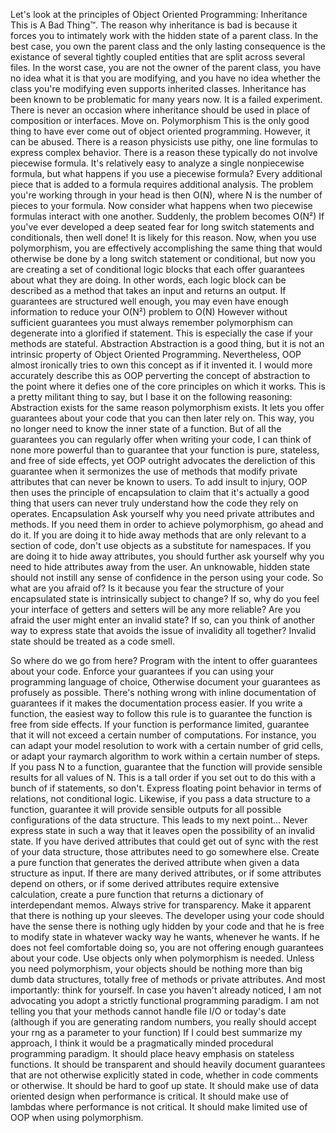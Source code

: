Let's look at the principles of Object Oriented Programming:
Inheritance
	 This is A Bad Thing™. 
	 The reason why inheritance is bad is because it forces you to intimately work with the hidden state of a parent class. 
	 In the best case, you own the parent class and the only lasting consequence 
	  is the existance of several tightly coupled entities that are split across several files.
	 In the worst case, you are not the owner of the parent class, 
	  you have no idea what it is that you are modifying, 
	  and you have no idea whether the class you're modifying even supports inherited classes.
	 Inheritance has been known to be problematic for many years now. It is a failed experiment. 
	 There is never an occasion where inheritance should be used in place of composition or interfaces. Move on.
Polymorphism
	 This is the only good thing to have ever come out of object oriented programming.
	 However, it can be abused. 
	 There is a reason physicists use pithy, one line formulas to express complex behavior. 
	 There is a reason these typically do not involve piecewise formula.
	 It's relatively easy to analyze a single nonpiecewise formula, but what happens if you use a piecewise formula?
	 Every additional piece that is added to a formula requires additional analysis.
	 The problem you're working through in your head is then O(N), where N is the number of pieces to your formula. 
	 Now consider what happens when two piecewise formulas interact with one another. Suddenly, the problem becomes O(N²) 
	 If you've ever developed a deep seated fear for long switch statements and conditionals, then well done! It is likely for this reason. 
	 Now, when you use polymorphism, you are effectively accomplishing the same thing that would otherwise be done by a long switch statement or conditional,
	 but now you are creating a set of conditional logic blocks that each offer guarantees about what they are doing. 
	 In other words, each logic block can be described as a method that takes an input and returns an output. 
	 If guarantees are structured well enough, you may even have enough information to reduce your O(N²) problem to O(N) 
	 However without sufficient guarantees you must always remember polymorphism can degenerate into a glorified if statement.
	 This is especially the case if your methods are stateful.
Abstraction
	 Abstraction is a good thing, but it is not an intrinsic property of Object Oriented Programming. 
	 Nevertheless, OOP almost ironically tries to own this concept as if it invented it.
	 I would more accurately describe this as OOP perverting the concept of abstraction to the point where it defies one of the core principles on which it works. 
	 This is a pretty militant thing to say, but I base it on the following reasoning:
	 Abstraction exists for the same reason polymorphism exists.
	 It lets you offer guarantees about your code that you can then later rely on.
	 This way, you no longer need to know the inner state of a function.
	 But of all the guarantees you can regularly offer when writing your code, I can think of none more powerful than to guarantee that your function is pure, stateless, and free of side effects,
	 yet OOP outright advocates the dereliction of this guarantee when it sermonizes the use of methods that modify private attributes that can never be known to users.
	 To add insult to injury, OOP then uses the principle of encapsulation to claim that it's actually a good thing that users can never truly understand how the code they rely on operates.
Encapsulation
	 Ask yourself why you need private attributes and methods. 
	 If you need them in order to achieve polymorphism, go ahead and do it.
	 If you are doing it to hide away methods that are only relevant to a section of code, don't use objects as a substitute for namespaces.
	 If you are doing it to hide away attributes, you should further ask yourself why you need to hide attributes away from the user. 
	 An unknowable, hidden state should not instill any sense of confidence in the person using your code. So what are you afraid of? 
	 Is it because you fear the structure of your encapsulated state is intrinsically subject to change? 
	 If so, why do you feel your interface of getters and setters will be any more reliable? 
	 Are you afraid the user might enter an invalid state? 
	 If so, can you think of another way to express state that avoids the issue of invalidity all together?
	 Invalid state should be treated as a code smell.

So where do we go from here?
	Program with the intent to offer guarantees about your code. 
		Enforce your guarantees if you can using your programming language of choice, 
		 Otherwise document your guarantees as profusely as possible. 
		 There's nothing wrong with inline documentation of guarantees if it makes the documentation process easier.
		If you write a function, the easiest way to follow this rule is to guarantee the function is free from side effects.
		If your function is performance limited, guarantee that it will not exceed a certain number of computations. 
		For instance, you can adapt your model resolution to work with a certain number of grid cells, or adapt your raymarch algorithm to work within a certain number of steps.
		If you pass N to a function, guarantee that the function will provide sensible results for all values of N.
		This is a tall order if you set out to do this with a bunch of if statements, so don't.
		Express floating point behavior in terms of relations, not conditional logic.
		Likewise, if you pass a data structure to a function, guarantee it will provide sensible outputs for all possible configurations of the data structure. 
		This leads to my next point...
	Never express state in such a way that it leaves open the possibility of an invalid state. 
		If you have derived attributes that could get out of sync with the rest of your data structure, those attributes need to go somewhere else. Create a pure function that generates the derived attribute when given a data structure as input. 
		If there are many derived attributes, or if some attributes depend on others, or if some derived attributes require extensive calculation, create a pure function that returns a dictionary of interdependant memos. 
	Always strive for transparency. 
		Make it apparent that there is nothing up your sleeves. The developer using your code should have the sense there is nothing ugly hidden by your code and that he is free to modify state in whatever wacky way he wants, whenever he wants. If he does not feel comfortable doing so, you are not offering enough guarantees about your code.
	Use objects only when polymorphism is needed.
		Unless you need polymorphism, your objects should be nothing more than big dumb data structures, totally free of methods or private attributes. 
	And most importantly: think for yourself. 
		In case you haven't already noticed, I am not advocating you adopt a strictly functional programming paradigm. 
		I am not telling you that your methods cannot handle file I/O or today's date 
		(although if you are generating random numbers, you really should accept your rng as a parameter to your function)
		If I could best summarize my approach, I think it would be a pragmatically minded procedural programming paradigm.
		It should place heavy emphasis on stateless functions.
		It should be transparent and should heavily document guarantees that are not otherwise explicitly stated in code, 
		 whether in code comments or otherwise.
		It should be hard to goof up state.
		It should make use of data oriented design when performance is critical.
		It should make use of lambdas where performance is not critical.
		It should make limited use of OOP when using polymorphism. 

